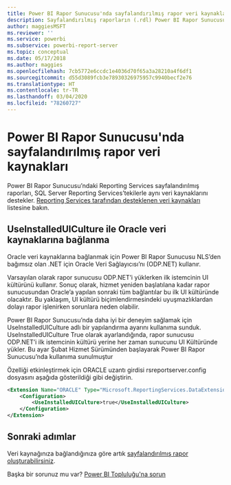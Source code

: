 ```yaml
---
title: Power BI Rapor Sunucusu'nda sayfalandırılmış rapor veri kaynakları
description: Sayfalandırılmış raporların (.rdl) Power BI Rapor Sunucusu’nda bağlanabileceği veri kaynakları hakkında bilgi edinin.
author: maggiesMSFT
ms.reviewer: ''
ms.service: powerbi
ms.subservice: powerbi-report-server
ms.topic: conceptual
ms.date: 05/17/2018
ms.author: maggies
ms.openlocfilehash: 7cb5772e6ccdc1e4036d70f65a3a28210a4f6df1
ms.sourcegitcommit: d55d3089fcb3e78930326975957c9940becf2e76
ms.translationtype: HT
ms.contentlocale: tr-TR
ms.lasthandoff: 03/04/2020
ms.locfileid: "78260727"
---
```

# <a name="paginated-report-data-sources--in-power-bi-report-server"></a>Power BI Rapor Sunucusu'nda sayfalandırılmış rapor veri kaynakları
Power BI Rapor Sunucusu’ndaki Reporting Services sayfalandırılmış raporları, SQL Server Reporting Services’tekilerle aynı veri kaynaklarını destekler. [Reporting Services tarafından desteklenen veri kaynakları](https://docs.microsoft.com/sql/reporting-services/report-data/data-sources-supported-by-reporting-services-ssrs) listesine bakın.

## <a name="connect-to-oracle-data-sources-with-useinstalleduiculture"></a>UseInstalledUICulture ile Oracle veri kaynaklarına bağlanma

Oracle veri kaynaklarına bağlanmak için Power BI Rapor Sunucusu NLS’den bağımsız olan .NET için Oracle Veri Sağlayıcısı’nı (ODP.NET) kullanır.

Varsayılan olarak rapor sunucusu ODP.NET’i yüklerken ilk istemcinin UI kültürünü kullanır.  Sonuç olarak, hizmet yeniden başlatılana kadar rapor sunucusundan Oracle’a yapılan sonraki tüm bağlantılar bu ilk UI kültüründe olacaktır.  Bu yaklaşım, UI kültürü biçimlendirmesindeki uyuşmazlıklardan dolayı rapor işlenirken sorunlara neden olabilir.

Power BI Rapor Sunucusu’nda daha iyi bir deneyim sağlamak için UseInstalledUICulture adlı bir yapılandırma ayarını kullanıma sunduk. UseInstalledUICulture True olarak ayarlandığında, rapor sunucusu ODP.NET’i ilk istemcinin kültürü yerine her zaman sunucunu UI Kültüründe yükler.
Bu ayar Şubat Hizmet Sürümünden başlayarak Power BI Rapor Sunucusu’nda kullanıma sunulmuştur

Özelliği etkinleştirmek için ORACLE uzantı girdisi rsreportserver.config dosyasını aşağıda gösterildiği gibi değiştirin.
```xml
<Extension Name="ORACLE" Type="Microsoft.ReportingServices.DataExtensions.OracleClientConnectionWrapper,Microsoft.ReportingServices.DataExtensions">
    <Configuration>
        <UseInstalledUICulture>true</UseInstalledUICulture>
    </Configuration>
</Extension>
```

## <a name="next-steps"></a>Sonraki adımlar
Veri kaynağınıza bağlandığınıza göre artık [sayfalandırılmış rapor oluşturabilirsiniz](quickstart-create-paginated-report.md).  


Başka bir sorunuz mu var? [Power BI Topluluğu'na sorun](https://community.powerbi.com/)
